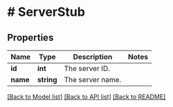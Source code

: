 # # ServerStub

## Properties

Name | Type | Description | Notes
------------ | ------------- | ------------- | -------------
**id** | **int** | The server ID. |
**name** | **string** | The server name. |

[[Back to Model list]](../../README.md#models) [[Back to API list]](../../README.md#endpoints) [[Back to README]](../../README.md)
